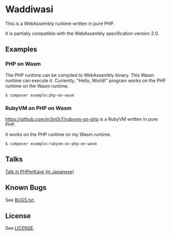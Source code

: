# Waddiwasi

This is a WebAssembly runtime written in pure PHP.

It is partially compatible with the WebAssembly specification version 2.0.



## Examples

### PHP on Wasm

The PHP runtime can be compiled to WebAssembly binary. This Wasm runtime can execute it. Currently, "Hello, World!" program works on the PHP runtime on the Wasm runtime.

```
$ composer example:php-on-wasm
```

### RubyVM on PHP on Wasm

https://github.com/m3m0r7/rubyvm-on-php is a RubyVM written in pure PHP.

It works on the PHP runtime on my Wasm runtime.

```
$ composer example:rubyvm-on-php-on-wasm
```



## Talks

[Talk in PHPerKaigi (in Japanese)](https://fortee.jp/phperkaigi-2024/proposal/bc5dc153-17af-4079-8f1b-2660af97e2c8)



## Known Bugs

See [BUGS.txt](./BUGS.txt).



## License

See [LICENSE](./LICENSE).
